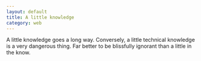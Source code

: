 ```yaml
---
layout: default
title: A little knowledge
category: web
---
```


A little knowledge goes a long way. Conversely, a little technical knowledge is a very dangerous thing. Far better to be blissfully ignorant than a little in the know.
